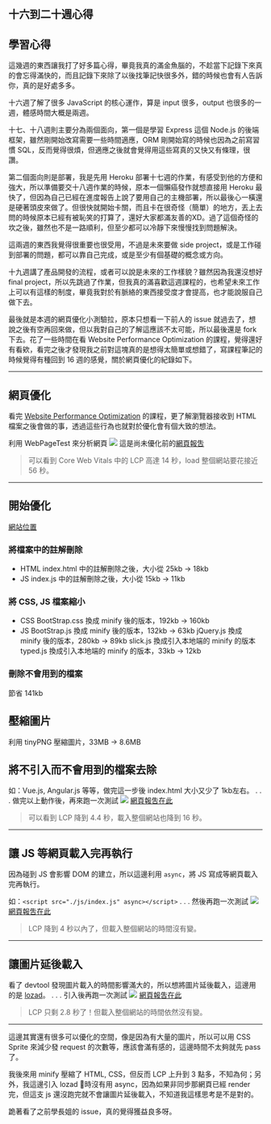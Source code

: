 ## 十六到二十週心得

## 學習心得

這幾週的東西讓我打了好多篇心得，畢竟我真的滿金魚腦的，不趁當下記錄下來真的會忘得滿快的，而且記錄下來除了以後找筆記快很多外，錯的時候也會有人告訴你，真的是好處多多。

十六週了解了很多 JavaScript 的核心運作，算是 input 很多，output 也很多的一週，體感時間大概是兩週。

十七、十八週則主要分為兩個面向，第一個是學習 Express 這個 Node.js 的後端框架，雖然剛開始改寫需要一些時間適應，ORM 剛開始寫的時候也因為之前寫習慣 SQL，反而覺得很煩，但適應之後就會覺得用這些寫真的又快又有條理，很讚。

第二個面向則是部署，我是先用 Heroku 部署十七週的作業，有感受到他的方便和強大，所以準備要交十八週作業的時候，原本一個懶癌發作就想直接用 Heroku 最快了，但因為自己已經在進度報告上說了要用自己的主機部署，所以最後心一橫還是硬著頭皮來做了。但很快就開始卡關，而且卡在很奇怪（簡單）的地方，丟上去問的時候原本已經有被恥笑的打算了，還好大家都滿友善的XD。過了這個奇怪的坎之後，雖然也不是一路順利，但至少都可以冷靜下來慢慢找到問題解決。

這兩週的東西我覺得很重要也很受用，不過是未來要做 side project，或是工作碰到部署的問題，都可以靠自己完成，或是至少有個基礎的概念或方向。

十九週講了產品開發的流程，或者可以說是未來的工作樣貌？雖然因為我還沒想好 final project，所以先跳過了作業，但我真的滿喜歡這週課程的，也希望未來工作上可以有這樣的制度，畢竟我對於有脈絡的東西接受度才會提高，也才能說服自己做下去。

最後就是本週的網頁優化小測驗拉，原本只想看一下前人的 issue 就過去了，想說之後有空再回來做，但以我對自己的了解這應該不太可能，所以最後還是 fork 下去。花了一些時間在看 Website Performance Optimization 的課程，覺得還好有看欸，看完之後才發現我之前對這塊真的是想得太簡單或想錯了，寫課程筆記的時候覺得有種回到 16 週的感覺，關於網頁優化的紀錄如下。

---

## 網頁優化

看完 [Website Performance Optimization](https://www.udacity.com/course/website-performance-optimization--ud884) 的課程，更了解瀏覽器接收到 HTML 檔案之後會做的事，透過這些行為也就對於優化會有個大致的想法。

利用 WebPageTest 來分析網頁
![](https://i.imgur.com/N7jl4QI.png)
這是尚未優化前的[網頁報吿](https://www.webpagetest.org/result/201023_Di60_031aa94d448e3ec6468d44b6c889796e/)
>可以看到 Core Web Vitals 中的 LCP 高達 14 秒，load 整個網站要花接近 56 秒。

---
## 開始優化
[網站位置](https://ai86109.github.io/lazy-hackathon/)

### 將檔案中的註解刪除
* HTML
index.html 中的註解刪除之後，大小從 25kb -> 18kb
* JS
index.js 中的註解刪除之後，大小從 15kb -> 11kb

### 將 CSS, JS 檔案縮小
* CSS
BootStrap.css 換成 minify 後的版本，192kb -> 160kb
* JS
BootStrap.js 換成 minify 後的版本，132kb -> 63kb
jQuery.js 換成 minify 後的版本，280kb -> 89kb
slick.js 換成引入本地端的 minify 的版本
typed.js 換成引入本地端的 minify 的版本，33kb -> 12kb

### 刪除不會用到的檔案
節省 141kb

## 壓縮圖片
利用 tinyPNG 壓縮圖片，33MB -> 8.6MB

## 將不引入而不會用到的檔案去除
如：Vue.js, Angular.js 等等，做完這一步後 index.html 大小又少了 1kb左右。
.
.
.
做完以上動作後，再來跑一次測試
![](https://i.imgur.com/bAcoc8s.png)
[網頁報吿在此](https://www.webpagetest.org/result/201024_Di8R_ad1f7f58ea6039ec0d2240ff46f369ba/)
>可以看到 LCP 降到 4.4 秒，載入整個網站也降到 16 秒。

---
## 讓 JS 等網頁載入完再執行

因為碰到 JS 會影響 DOM 的建立，所以這邊利用 `async`，將 JS 寫成等網頁載入完再執行。

如：`<script src="./js/index.js" async></script>`
.
.
.
然後再跑一次測試
![](https://i.imgur.com/16qtdAm.png)
[網頁報吿在此](https://www.webpagetest.org/result/201024_DiGM_43f8e9d4d528a9231268cc2be6f6ab63/)
>LCP 降到 4 秒以內了，但載入整個網站的時間沒有變。

---
## 讓圖片延後載入

看了 devtool 發現圖片載入的時間影響滿大的，所以想將圖片延後載入，這邊用的是 [lozad](https://github.com/ApoorvSaxena/lozad.js)。
.
.
.
引入後再跑一次測試
![](https://i.imgur.com/LHoIpKr.png)
[網頁報吿在此](https://www.webpagetest.org/result/201024_DiRK_afa1b19e5cd660b56f4ac0a1f5da3301/)
>LCP 只剩 2.8 秒了！但載入整個網站的時間依然沒有變。

---
這邊其實還有很多可以優化的空間，像是因為有大量的圖片，所以可以用 CSS Sprite 來減少發 request 的次數等，應該會滿有感的，這邊時間不太夠就先 pass 了。

我後來用 minify 壓縮了 HTML, CSS，但反而 LCP 上升到 3 點多，不知為何；另外，我這邊引入 lozad 時沒有用 async，因為如果非同步那網頁已經 render 完，但這支 js 還沒跑完就不會讓圖片延後載入，不知道我這樣思考是不是對的。

跪著看了之前學長姐的 issue，真的覺得獲益良多呀。